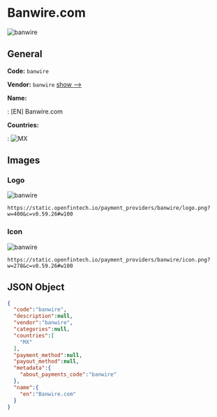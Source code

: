 
# Banwire.com 
![banwire](https://static.openfintech.io/payment_providers/banwire/logo.png?w=400&c=v0.59.26#w100)  

## General 
 
**Code:** `banwire` 
 
**Vendor:** `banwire` [show -->](/vendors/banwire/) 
 
**Name:** 
 
:	[EN] Banwire.com 
 
 
**Countries:** 
 
:	![MX](https://cdnjs.cloudflare.com/ajax/libs/flag-icon-css/3.3.0/flags/4x3/mx.svg#w24)  

## Images 

### Logo 
 
![banwire](https://static.openfintech.io/payment_providers/banwire/logo.png?w=400&c=v0.59.26#w100)  

```
https://static.openfintech.io/payment_providers/banwire/logo.png?w=400&c=v0.59.26#w100
```  

### Icon 
 
![banwire](https://static.openfintech.io/payment_providers/banwire/icon.png?w=278&c=v0.59.26#w100)  

```
https://static.openfintech.io/payment_providers/banwire/icon.png?w=278&c=v0.59.26#w100
```  

## JSON Object 

```json
{
  "code":"banwire",
  "description":null,
  "vendor":"banwire",
  "categories":null,
  "countries":[
    "MX"
  ],
  "payment_method":null,
  "payout_method":null,
  "metadata":{
    "about_payments_code":"banwire"
  },
  "name":{
    "en":"Banwire.com"
  }
}
```  
